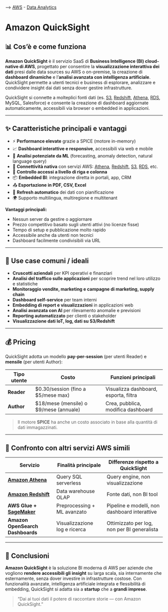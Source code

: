 --> [AWS](AWS.md)  -  [Data Analytics](Intelligenza-artificiale-Machine-Learning-e-Analytics.md)
# Amazon QuickSight

## 📊 Cos’è e come funziona

**Amazon QuickSight** è il servizio SaaS di **Business Intelligence (BI) cloud-native di AWS**, progettato per consentire la **visualizzazione interattiva dei dati** presi dalle data sources su AWS o on-premise, la creazione di **dashboard dinamiche** e l’**analisi avanzata con intelligenza artificiale**. QuickSight permette a utenti tecnici e business di esplorare, analizzare e condividere insight dai dati senza dover gestire infrastrutture.

QuickSight si connette a molteplici fonti dati (es. [S3](Amazon-S3.md), [Redshift](Amazon-Redshift-e-Redshift-Serverless.md), [Athena](Amazon-Athena.md), [RDS](Amazon-RDS.md), MySQL, Salesforce) e consente la creazione di dashboard aggiornate automaticamente, accessibili via browser o embedded in applicazioni.

---

## ✨ Caratteristiche principali e vantaggi

- ⚡ **Performance elevate** grazie a SPICE (motore in-memory)
- 📈 **Dashboard interattive e responsive**, accessibili via web e mobile
- 🤖 **Analisi potenziate da ML** (forecasting, anomaly detection, natural language query)
- 🔌 **Connettività nativa** con servizi AWS: [Athena](Amazon-Athena.md), [Redshift](Amazon-Redshift-e-Redshift-Serverless.md), [S3](Amazon-S3.md), [RDS](Amazon-RDS.md), etc.
- 🔐 **Controllo accessi a livello di riga e colonna**
- 📦 **Embedded BI**: integrazione diretta in portali, app, CRM
- 📤 **Esportazione in PDF, CSV, Excel**
- 🔁 **Refresh automatico** dei dati con pianificazione
- 🌍 Supporto multilingua, multiregione e multitenant

**Vantaggi principali:**
- Nessun server da gestire o aggiornare
- Prezzo competitivo basato sugli utenti attivi (no licenze fisse)
- Tempo di setup e pubblicazione molto rapido
- Accessibile anche da utenti non tecnici
- Dashboard facilmente condivisibili via URL

---

## 🚀 Use case comuni / ideali

- **Cruscotti aziendali** per KPI operativi e finanziari
- **Analisi del traffico sulle applicazioni** per scoprire trend nel loro utilizzo e statistiche
- **Monitoraggio vendite, marketing e campagne di marketing, supply chain**
- **Dashboard self-service** per team interni
- **Embedding di report e visualizzazioni** in applicazioni web
- **Analisi avanzata con AI** per rilevamento anomalie e previsioni
- **Reporting automatizzato** per clienti o stakeholder
- **Visualizzazione dati IoT, log, dati su S3/Redshift**

---

## 💰 Pricing

QuickSight adotta un modello **pay-per-session** (per utenti Reader) e **mensile** (per utenti Author):

| Tipo utente | Costo                                  | Funzioni principali                   |
| ----------- | -------------------------------------- | ------------------------------------- |
| **Reader**  | $0.30/session (fino a $5/mese max)     | Visualizza dashboard, esporta, filtra |
| **Author**  | $18/mese (mensile) o $9/mese (annuale) | Crea, pubblica, modifica dashboard    |

> Il motore **SPICE** ha anche un costo associato in base alla quantità di dati immagazzinati.

---

## 🔄 Confronto con altri servizi AWS simili

| Servizio                        | Finalità principale                         | Differenze rispetto a QuickSight                     |
|--------------------------------|--------------------------------------------|------------------------------------------------------|
| **[Amazon Athena](Amazon-Athena.md)**   | Query SQL serverless                       | Query engine, non visualizzazione                     |
| **[Amazon Redshift](Amazon-Redshift-e-Redshift-Serverless.md)** | Data warehouse OLAP                        | Fonte dati, non BI tool                               |
| **AWS Glue + [SageMaker](Amazon-SageMaker.md)**  | Preprocessing + ML avanzato              | Pipeline e modelli, non dashboard interattive        |
| **Amazon OpenSearch Dashboards** | Visualizzazione log e ricerca              | Ottimizzato per log, non per BI generalista           |

---

## 📌 Conclusioni

**Amazon QuickSight** è la soluzione BI moderna di AWS per aziende che vogliono **rendere accessibili gli insight** su larga scala, sia internamente che esternamente, senza dover investire in infrastrutture costose. Con funzionalità avanzate, intelligenza artificiale integrata e flessibilità di embedding, QuickSight si adatta sia a **startup** che a **grandi imprese**.

> “Dai ai tuoi dati il potere di raccontare storie — con Amazon QuickSight.”
